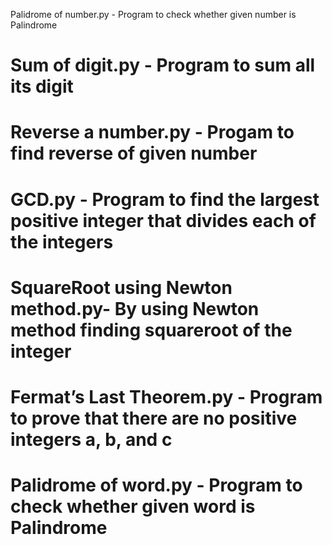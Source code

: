  Palidrome of number.py - Program to check whether given number is Palindrome
# Sum of digit.py - Program to sum all its digit
# Reverse a number.py - Progam to find reverse of given number
# GCD.py - Program to find the largest positive integer that divides each of the integers
# SquareRoot using Newton method.py- By using Newton method finding squareroot of the integer
# Fermat’s Last Theorem.py - Program to prove that there are no positive integers a, b, and c
# Palidrome of word.py - Program to check whether given word is Palindrome
